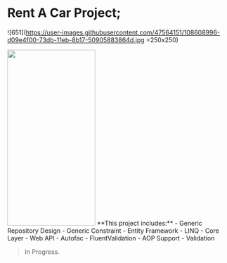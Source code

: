 # Rent A Car Project;
![651](https://user-images.githubusercontent.com/47564151/108608996-d09e4f00-73db-11eb-8b17-50905883864d.jpg =250x250)


<img src='https://www.freepik.com/vectors/background' data-canonical-src="https://user-images.githubusercontent.com/47564151/108608996-d09e4f00-73db-11eb-8b17-50905883864d.jpg" width="200" height="400" />
**This project includes:**
- Generic Repository Design
- Generic Constraint
- Entity Framework
- LINQ
- Core Layer
- Web API
- Autofac
- FluentValidation
- AOP Support
- Validation

> In Progress.


